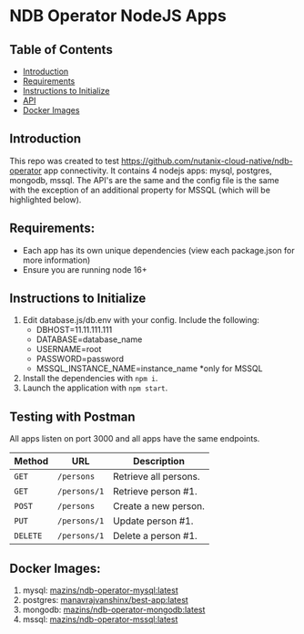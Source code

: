 # NDB Operator NodeJS Apps

## Table of Contents

- [Introduction](#introduction)
- [Requirements](#requirements)
- [Instructions to Initialize](#instructions-to-initialize)
- [API](#api)
- [Docker Images](#docker-Images)


## Introduction


This repo was created to test https://github.com/nutanix-cloud-native/ndb-operator app connectivity. It contains 4 nodejs apps: mysql, postgres, mongodb, mssql. The API's are the same and the config file is the same with the exception of an additional property for MSSQL (which will be highlighted below).

## Requirements:
- Each app has its own unique dependencies (view each package.json for more information)
- Ensure you are running node 16+

## Instructions to Initialize

1. Edit database.js/db.env with your config. Include the following:
   - DBHOST=11.11.111.111
   - DATABASE=database_name
   - USERNAME=root
   - PASSWORD=password
   - MSSQL_INSTANCE_NAME=instance_name *only for MSSQL
2. Install the dependencies with `npm i`.
3. Launch the application with `npm start`.

## Testing with Postman

All apps listen on port 3000 and all apps have the same endpoints.

| Method   | URL                                      | Description                              |
| -------- | ---------------------------------------- | ---------------------------------------- |
| `GET`    | `/persons`                               | Retrieve all persons.                    |
| `GET`    | `/persons/1`                             | Retrieve person #1.                      |
| `POST`   | `/persons`                               | Create a new person.                     |
| `PUT`    | `/persons/1`                             | Update person #1.                        |
| `DELETE` | `/persons/1`                             | Delete a person #1.                      |


## Docker Images:

1. mysql: [mazins/ndb-operator-mysql:latest](https://hub.docker.com/repository/docker/mazins/ndb-operator-mysql/general)
2. postgres: [manavrajvanshinx/best-app:latest](https://hub.docker.com/r/manavrajvanshinx/best-app/tags)
3. mongodb: [mazins/ndb-operator-mongodb:latest](https://hub.docker.com/repository/docker/mazins/ndb-operator-mongodb/general)
4. mssql: [mazins/ndb-operator-mssql:latest](https://hub.docker.com/repository/docker/mazins/ndb-operator-mssql/general)